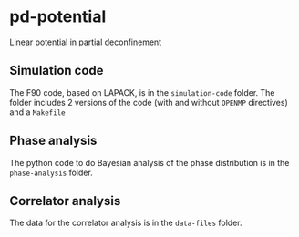 # pd-potential
Linear potential in partial deconfinement

## Simulation code

The F90 code, based on LAPACK, is in the `simulation-code` folder.
The folder includes 2 versions of the code (with and without `OPENMP` directives) and a `Makefile`

## Phase analysis

The python code to do Bayesian analysis of the phase distribution is in the `phase-analysis` folder.

## Correlator analysis 

The data for the correlator analysis is in the `data-files` folder.